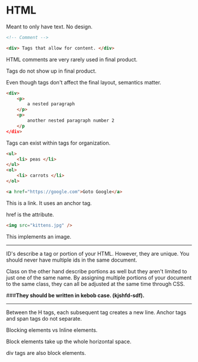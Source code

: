 # HTML

Meant to only have text. No design.

```html
<!-- Comment -->

<div> Tags that allow for content. </div>
```
HTML comments are very rarely used in final product.

Tags do not show up in final product.

Even though tags don't affect the final layout, semantics matter. 

```html
<div>
    <p>
        a nested paragraph
    </p>
    <p>
        another nested paragraph number 2
    </p
</div>
```
Tags can exist within tags for organization.

```html
<ul>
    <li> peas </li>
</ul>
<ol>
    <li> carrots </li>
</ol>
```

```html
<a href="https://google.com">Goto Google</a>
```
This is a link. It uses an anchor tag.

href is the attribute.
```html
<img src="kittens.jpg" />
```
This implements an image. 
___
ID's describe a tag or portion of your HTML. However, they are unique. You should never have multiple ids in the same document.

Class on the other hand describe portions as well but they aren't limited to just one of the same name. By assigning multiple portions of your document to the same class, they can all be adjusted at the same time through CSS.

###**They should be written in kebob case. (kjshfd-sdf).**
___
Between the H tags, each subsequent tag creates a new line. Anchor tags and span tags do not separate.

Blocking elements vs Inline elements. 

Block elements take up the whole horizontal space. 

div tags are also block elements.